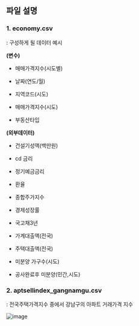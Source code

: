 ## **파일 설명**

### 1. economy.csv

  : 구성하게 될 데이터 예시

**(변수)**
- 매매가격지수(시도별)

- 날짜(연도/월)

- 지역코드(시도)

- 매매가격지수(시도)

- 부동산타입

  

**(외부데이터)**

- 건설기성액(백만원)

- cd 금리

- 정기예금금리

- 환율

- 종합주가지수

- 경제성장률

- 국고채3년

- 가계대출액(전국)

- 주택대출액(전국)

- 미분양 가구수(시도)

- 공사완료후 미분양(민간,시도)

  

### 2. aptsellindex_gangnamgu.csv
: 전국주택가격지수 중에서 강남구의 아파트 거래가격 지수 <br>


![image](https://user-images.githubusercontent.com/49928736/116257671-3083ee00-a7af-11eb-84f3-911470d130e0.png)


